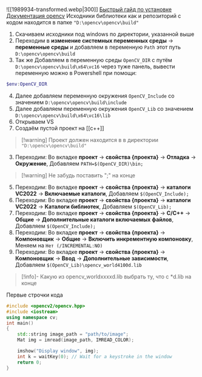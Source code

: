  ![[1989934-transformed.webp|300]]
 [Быстрый гайд по установке](https://www.youtube.com/watch?v=8G7z8VOVl1M) 
 [Документация opencv](https://docs.opencv.org/4.x/)
 Исходники библиотеки как и репозиторий с кодом находится в папке `"D:\opencv\opencv\build"`
1. Скачиваем исходники под windows по директории, указанной выше
2. Переходим в **изменение системных переменных среды** -> **переменные среды** и добавляем в переменную `Path` этот путь `D:\opencv\opencv\build`
3. Так же Добавляем в переменную среды `OpenCV_DIR` с путём `D:\opencv\opencv\build\x64\vc16` через туже панель, вывести переменную можно в Powershell при помощи:
```Powershell
$env:OpenCV_DIR
```
4. Далее добавляем переменную окружения `OpenCV_Include` со значением `D:\opencv\opencv\build\include`
5. Далее добавляем переменную окружения `OpenCV_Lib` со значением `D:\opencv\opencv\build\x64\vc16\lib`
6. Открываем VS
8. Создаём пустой проект на [[c++]]
>[!warning] Проект должен находится в в директории `"D:\opencv\opencv\build"`

3. Переходим: Во вкладке __проект__ -> __свойства {проекта}__ -> __Отладка__ -> __Окружение__, Добавляем `PATH=$(OpenCV_DIR)\bin;`
>[!warning] Не забудь поставить ";" на конце
5. Переходим: Во вкладке __проект__ -> __свойства {проекта}__ -> __каталоги VC2022__ -> __Включаемые каталоги__, Добавляем `$(OpenCV_Include);`
6. Переходим: Во вкладке __проект__ -> __свойства {проекта}__ -> __каталоги VC2022__ -> __Каталоги библиотек__, Добавляем `$(OpenCV_Lib);`
7. Переходим: Во вкладке __проект__ -> __свойства {проекта}__ -> __C/C++__ -> __Общие__ -> __Дополнительные каталоги включаемых файлов__, Добавляем `$(OpenCV_Include);`
8. Переходим: Во вкладке __проект__ -> __свойства {проекта}__ -> __Компоновщик__ -> __Общие__ -> __Включить инкрементную компоновку__, Меняем на `Нет (/INCREMENTAL:NO)`
9. Переходим: Во вкладке __проект__ -> __свойства {проекта}__ -> __Компоновщик__ -> __Ввод__ -> __Дополнительные зависимости__, Добавляем `$(OpenCV_Lib)\opencv_world4100d.lib`
>[!info]- Какую из opencv_worldxxxxd.lib выбрать
>ту, что с *d.lib на конце

Первые строчки кода
```cpp
#include <opencv2/opencv.hpp>
#include <iostream>
using namespace cv;
int main()
{
    std::string image_path = "path/to/image";
    Mat img = imread(image_path, IMREAD_COLOR);

    imshow("Display window", img);
    int k = waitKey(0); // Wait for a keystroke in the window
    return 0;
}
```
